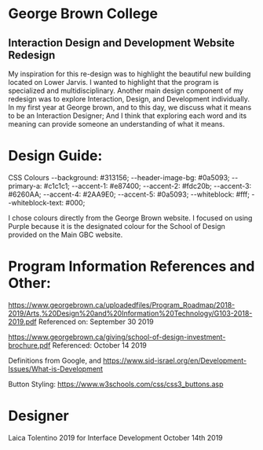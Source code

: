 # George Brown College
## Interaction Design and Development Website Redesign
My inspiration for this re-design was to highlight the beautiful new building located on Lower Jarvis. 
I wanted to highlight that the program is specialized and multidisciplinary.
Another main design component of my redesign was to explore Interaction, Design, and Development individually. 
In my first year at George brown, and to this day, we discuss what it means to be an Interaction Designer; 
And I think that exploring each word and its meaning can provide someone an understanding of what it means. 

# Design Guide:

CSS Colours
	--background: #313156;
	--header-image-bg: #0a5093;
	--primary-a: #c1c1c1;
	--accent-1: #e87400;
	--accent-2: #fdc20b;
	--accent-3: #6260AA;
	--accent-4: #2AA9E0;
	--accent-5: #0a5093;
	--whiteblock: #fff;
	--whiteblock-text: #000;

I chose colours directly from the George Brown website. 
I focused on using Purple because it is the designated colour for the School of Design provided on the Main GBC website. 

# Program Information References and Other: 

https://www.georgebrown.ca/uploadedfiles/Program_Roadmap/2018-2019/Arts,%20Design%20and%20Information%20Technology/G103-2018-2019.pdf
Referenced on: September 30 2019

https://www.georgebrown.ca/giving/school-of-design-investment-brochure.pdf
Referenced: October 14 2019

Definitions from Google, and https://www.sid-israel.org/en/Development-Issues/What-is-Development

Button Styling: https://www.w3schools.com/css/css3_buttons.asp

# Designer

Laica Tolentino 2019 for Interface Development 
October 14th 2019